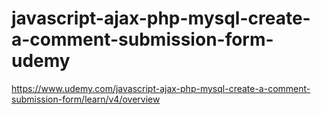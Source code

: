 # javascript-ajax-php-mysql-create-a-comment-submission-form-udemy
https://www.udemy.com/javascript-ajax-php-mysql-create-a-comment-submission-form/learn/v4/overview
